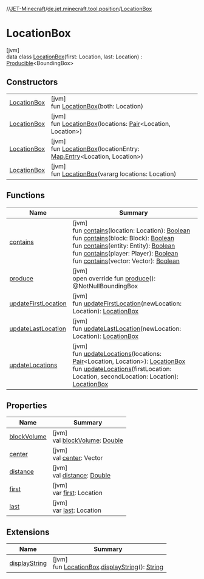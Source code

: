 //[JET-Minecraft](../../../index.md)/[de.jet.minecraft.tool.position](../index.md)/[LocationBox](index.md)

# LocationBox

[jvm]\
data class [LocationBox](index.md)(first: Location, last: Location) : [Producible](../../../../JET-Native/-j-e-t--native/de.jet.library.tool.smart/-producible/index.md)&lt;BoundingBox&gt;

## Constructors

| | |
|---|---|
| [LocationBox](-location-box.md) | [jvm]<br>fun [LocationBox](-location-box.md)(both: Location) |
| [LocationBox](-location-box.md) | [jvm]<br>fun [LocationBox](-location-box.md)(locations: [Pair](https://kotlinlang.org/api/latest/jvm/stdlib/kotlin/-pair/index.html)&lt;Location, Location&gt;) |
| [LocationBox](-location-box.md) | [jvm]<br>fun [LocationBox](-location-box.md)(locationEntry: [Map.Entry](https://kotlinlang.org/api/latest/jvm/stdlib/kotlin.collections/-map/-entry/index.html)&lt;Location, Location&gt;) |
| [LocationBox](-location-box.md) | [jvm]<br>fun [LocationBox](-location-box.md)(vararg locations: Location) |

## Functions

| Name | Summary |
|---|---|
| [contains](contains.md) | [jvm]<br>fun [contains](contains.md)(location: Location): [Boolean](https://kotlinlang.org/api/latest/jvm/stdlib/kotlin/-boolean/index.html)<br>fun [contains](contains.md)(block: Block): [Boolean](https://kotlinlang.org/api/latest/jvm/stdlib/kotlin/-boolean/index.html)<br>fun [contains](contains.md)(entity: Entity): [Boolean](https://kotlinlang.org/api/latest/jvm/stdlib/kotlin/-boolean/index.html)<br>fun [contains](contains.md)(player: Player): [Boolean](https://kotlinlang.org/api/latest/jvm/stdlib/kotlin/-boolean/index.html)<br>fun [contains](contains.md)(vector: Vector): [Boolean](https://kotlinlang.org/api/latest/jvm/stdlib/kotlin/-boolean/index.html) |
| [produce](produce.md) | [jvm]<br>open override fun [produce](produce.md)(): @NotNullBoundingBox |
| [updateFirstLocation](update-first-location.md) | [jvm]<br>fun [updateFirstLocation](update-first-location.md)(newLocation: Location): [LocationBox](index.md) |
| [updateLastLocation](update-last-location.md) | [jvm]<br>fun [updateLastLocation](update-last-location.md)(newLocation: Location): [LocationBox](index.md) |
| [updateLocations](update-locations.md) | [jvm]<br>fun [updateLocations](update-locations.md)(locations: [Pair](https://kotlinlang.org/api/latest/jvm/stdlib/kotlin/-pair/index.html)&lt;Location, Location&gt;): [LocationBox](index.md)<br>fun [updateLocations](update-locations.md)(firstLocation: Location, secondLocation: Location): [LocationBox](index.md) |

## Properties

| Name | Summary |
|---|---|
| [blockVolume](block-volume.md) | [jvm]<br>val [blockVolume](block-volume.md): [Double](https://kotlinlang.org/api/latest/jvm/stdlib/kotlin/-double/index.html) |
| [center](center.md) | [jvm]<br>val [center](center.md): Vector |
| [distance](distance.md) | [jvm]<br>val [distance](distance.md): [Double](https://kotlinlang.org/api/latest/jvm/stdlib/kotlin/-double/index.html) |
| [first](first.md) | [jvm]<br>var [first](first.md): Location |
| [last](last.md) | [jvm]<br>var [last](last.md): Location |

## Extensions

| Name | Summary |
|---|---|
| [displayString](../../de.jet.minecraft.extension.paper/display-string.md) | [jvm]<br>fun [LocationBox](index.md).[displayString](../../de.jet.minecraft.extension.paper/display-string.md)(): [String](https://kotlinlang.org/api/latest/jvm/stdlib/kotlin/-string/index.html) |
